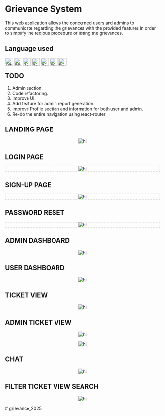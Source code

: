 # Grievance System

This web application allows the concerned users and admins to communicate regarding the grievances with the provided features in order to simplify the tedious procedure of listing the grievances.

## Language used

<img align="left" alt="HTML5" width="26px" src="https://raw.githubusercontent.com/github/explore/80688e429a7d4ef2fca1e82350fe8e3517d3494d/topics/html/html.png" />
<img align="left" alt="CSS3" width="26px" src="https://raw.githubusercontent.com/github/explore/80688e429a7d4ef2fca1e82350fe8e3517d3494d/topics/css/css.png" />
<img align="left" alt="JavaScript" width="26px" src="https://raw.githubusercontent.com/github/explore/80688e429a7d4ef2fca1e82350fe8e3517d3494d/topics/javascript/javascript.png" />
<img align="left" alt="React" width="26px" src="https://raw.githubusercontent.com/github/explore/80688e429a7d4ef2fca1e82350fe8e3517d3494d/topics/react/react.png" />
<img align="left" alt="Bootstrap" width="26px" src="https://raw.githubusercontent.com/github/explore/80688e429a7d4ef2fca1e82350fe8e3517d3494d/topics/bootstrap/bootstrap.png" />
<img align="left" alt="Firebase" width="26px" src="https://raw.githubusercontent.com/github/explore/80688e429a7d4ef2fca1e82350fe8e3517d3494d/topics/firebase/firebase.png" />
<img align="left" alt="Redux" width="26px" src="https://raw.githubusercontent.com/github/explore/80688e429a7d4ef2fca1e82350fe8e3517d3494d/topics/redux/redux.png" />
<br />


## TODO

1. Admin section.
2. Code refactoring.
3. Improve UI.
4. Add feature for admin report generation.
5. Improve Profile section and information for both user and admin.
6. Re-do the entire navigation using react-router

## LANDING PAGE

<p align="center">
  <img src="screenshots/landing.png" alt="hi" class="inline"/>
</p>

## LOGIN PAGE

<p align="center" style="border:1px dashed #ccc">
  <img src="screenshots/login.png" alt="hi" class="inline"/>
</p>

## SIGN-UP PAGE

<p align="center" style="border:1px dashed #ccc">
  <img src="screenshots/register.png" alt="hi" class="inline"/>
</p>

## PASSWORD RESET

<p align="center" style="border:1px dashed #ccc">
  <img src="screenshots/reset.png" alt="hi" class="inline"/>
</p>

## ADMIN DASHBOARD

<p align="center">
  <img src="screenshots/admindash.png" alt="hi" class="inline"/>
</p>

## USER DASHBOARD

<p align="center">
  <img src="screenshots/userdash.png" alt="hi" class="inline"/>
</p>

## TICKET VIEW

<p align="center">
  <img src="screenshots/fulltick.png" alt="hi" class="inline"/>
</p>

## ADMIN TICKET VIEW

<p align="center">
  <img src="screenshots/listadmin.png" alt="hi" class="inline"/>
</p>


<p align="center">
  <img src="screenshots/listuser.png" alt="hi" class="inline"/>
</p>

## CHAT

<p align="center">
  <img src="screenshots/chat.png" alt="hi" class="inline"/>
</p>

## FILTER TICKET VIEW SEARCH

<p align="center">
  <img src="screenshots/search.png" alt="hi" class="inline"/>
</p>
#   g r i e v a n c e _ 2 0 2 5  
 